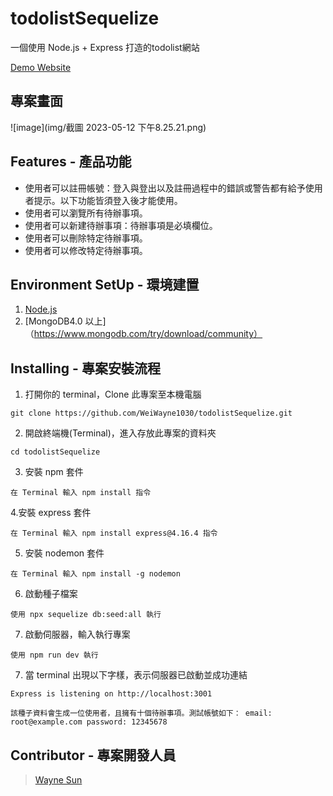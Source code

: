 # todolistSequelize
一個使用 Node.js + Express 打造的todolist網站

[Demo Website](http://localhost:3001/)

## 專案畫面
![image](img/截圖 2023-05-12 下午8.25.21.png)


## Features - 產品功能
* 使用者可以註冊帳號：登入與登出以及註冊過程中的錯誤或警告都有給予使用者提示。以下功能皆須登入後才能使用。
* 使用者可以瀏覽所有待辦事項。
* 使用者可以新建待辦事項：待辦事項是必填欄位。
* 使用者可以刪除特定待辦事項。
* 使用者可以修改特定待辦事項。

## Environment SetUp - 環境建置

1. [Node.js](https://nodejs.org/en/)
2. [MongoDB4.0 以上]（https://www.mongodb.com/try/download/community）

## Installing - 專案安裝流程

1. 打開你的 terminal，Clone 此專案至本機電腦

```
git clone https://github.com/WeiWayne1030/todolistSequelize.git
```

2. 開啟終端機(Terminal)，進入存放此專案的資料夾

```
cd todolistSequelize
```

3. 安裝 npm 套件

```
在 Terminal 輸入 npm install 指令
```

4.安裝 express 套件

```
在 Terminal 輸入 npm install express@4.16.4 指令
```

5. 安裝 nodemon 套件

```
在 Terminal 輸入 npm install -g nodemon
```

6. 啟動種子檔案

```
使用 npx sequelize db:seed:all 執行
```

7. 啟動伺服器，輸入執行專案

```
使用 npm run dev 執行
```

7. 當 terminal 出現以下字樣，表示伺服器已啟動並成功連結

```
Express is listening on http://localhost:3001
```
```
該種子資料會生成一位使用者，且擁有十個待辦事項。測試帳號如下： email: root@example.com password: 12345678
```
## Contributor - 專案開發人員

> [Wayne Sun]([https://github.com/WeiWayne1030])
